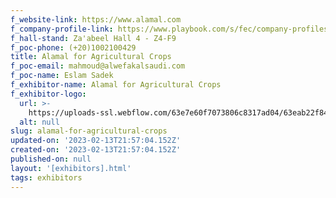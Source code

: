 ```yaml
---
f_website-link: https://www.alamal.com
f_company-profile-link: https://www.playbook.com/s/fec/company-profiles
f_hall-stand: Za'abeel Hall 4 - Z4-F9
f_poc-phone: (+20)1002100429
title: Alamal for Agricultural Crops
f_poc-email: mahmoud@alwefakalsaudi.com
f_poc-name: Eslam Sadek
f_exhibitor-name: Alamal for Agricultural Crops
f_exhibitor-logo:
  url: >-
    https://uploads-ssl.webflow.com/63e7e60f7073806c8317ad04/63eab22f84061ea4c7aa0f17_OWVjYg.jpeg
  alt: null
slug: alamal-for-agricultural-crops
updated-on: '2023-02-13T21:57:04.152Z'
created-on: '2023-02-13T21:57:04.152Z'
published-on: null
layout: '[exhibitors].html'
tags: exhibitors
---
```



